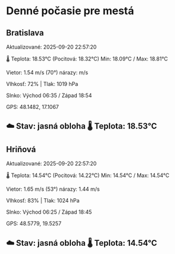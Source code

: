 ﻿# Denné počasie pre mestá

## Bratislava
Aktualizované: 2025-09-20 22:57:20

🌡️ Teplota: 18.53°C 
(Pocitová: 18.32°C)
Min: 18.09°C / Max: 18.81°C

Vietor: 1.54 m/s    (70°) 
nárazy:  m/s

Vlhkosť: 72% | Tlak: 1019 hPa

Slnko: Východ 06:35 / Západ 18:54

GPS: 48.1482, 17.1067

☁️ Stav: jasná obloha        🌡️ Teplota: 18.53°C
---

## Hriňová
Aktualizované: 2025-09-20 22:57:20

🌡️ Teplota: 14.54°C 
(Pocitová: 14.22°C)
Min: 14.54°C / Max: 14.54°C

Vietor: 1.65 m/s (53°)
nárazy: 1.44 m/s

Vlhkosť: 83% | Tlak: 1024 hPa

Slnko: Východ 06:25 / Západ 18:45

GPS: 48.5779, 19.5257

☁️ Stav: jasná obloha        🌡️ Teplota: 14.54°C
---
